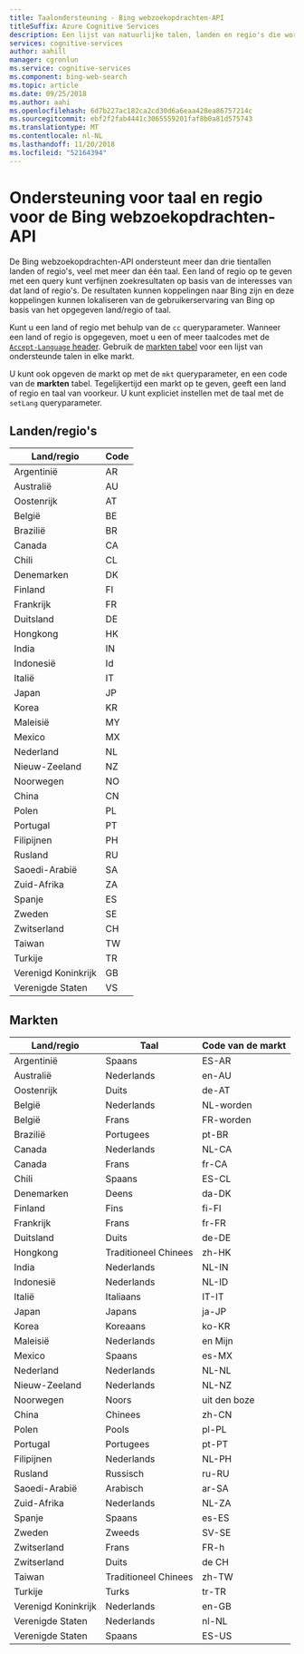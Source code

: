 ```yaml
---
title: Taalondersteuning - Bing webzoekopdrachten-API
titleSuffix: Azure Cognitive Services
description: Een lijst van natuurlijke talen, landen en regio's die worden ondersteund door de Bing nieuws zoeken-API.
services: cognitive-services
author: aahill
manager: cgronlun
ms.service: cognitive-services
ms.component: bing-web-search
ms.topic: article
ms.date: 09/25/2018
ms.author: aahi
ms.openlocfilehash: 6d7b227ac182ca2cd30d6a6eaa428ea86757214c
ms.sourcegitcommit: ebf2f2fab4441c3065559201faf8b0a81d575743
ms.translationtype: MT
ms.contentlocale: nl-NL
ms.lasthandoff: 11/20/2018
ms.locfileid: "52164394"
---
```

# <a name="language-and-region-support-for-the-bing-web-search-api"></a>Ondersteuning voor taal en regio voor de Bing webzoekopdrachten-API

De Bing webzoekopdrachten-API ondersteunt meer dan drie tientallen landen of regio's, veel met meer dan één taal. Een land of regio op te geven met een query kunt verfijnen zoekresultaten op basis van de interesses van dat land of regio's. De resultaten kunnen koppelingen naar Bing zijn en deze koppelingen kunnen lokaliseren van de gebruikerservaring van Bing op basis van het opgegeven land/regio of taal.

Kunt u een land of regio met behulp van de `cc` queryparameter. Wanneer een land of regio is opgegeven, moet u een of meer taalcodes met de [ `Accept-Language` header](https://docs.microsoft.com/rest/api/cognitiveservices/bing-web-api-v7-reference#headers). Gebruik de [markten tabel](#Markets) voor een lijst van ondersteunde talen in elke markt.

U kunt ook opgeven de markt op met de `mkt` queryparameter, en een code van de **markten** tabel. Tegelijkertijd een markt op te geven, geeft een land of regio en taal van voorkeur. U kunt expliciet instellen met de taal met de `setLang` queryparameter.

## <a name="countriesregions"></a>Landen/regio's

|Land/regio|Code|
|-------|----|
|Argentinië|AR|
|Australië|AU|
|Oostenrijk|AT|
|België|BE|
|Brazilië|BR|
|Canada|CA|
|Chili|CL|
|Denemarken|DK|
|Finland|FI|
|Frankrijk|FR|
|Duitsland|DE|
|Hongkong|HK|
|India|IN|
|Indonesië|Id|
|Italië|IT|
|Japan|JP|
|Korea|KR|
|Maleisië|MY|
|Mexico|MX|
|Nederland|NL|
|Nieuw-Zeeland|NZ|
|Noorwegen|NO|
|China|CN|
|Polen|PL|
|Portugal|PT|
|Filipijnen|PH|
|Rusland|RU|
|Saoedi-Arabië|SA|
|Zuid-Afrika|ZA|
|Spanje|ES|
|Zweden|SE|
|Zwitserland|CH|
|Taiwan|TW|
|Turkije|TR|
|Verenigd Koninkrijk|GB|
|Verenigde Staten|VS|

## <a name="markets"></a>Markten

|Land/regio|Taal|Code van de markt|
|-------|--------|-----------|
|Argentinië|Spaans|ES-AR|
|Australië|Nederlands|en-AU|
|Oostenrijk|Duits|de-AT|
|België|Nederlands|NL-worden|
|België|Frans|FR-worden|
|Brazilië|Portugees|pt-BR|
|Canada|Nederlands|NL-CA|
|Canada|Frans|fr-CA|
|Chili|Spaans|ES-CL|
|Denemarken|Deens|da-DK|
|Finland|Fins|fi-FI|
|Frankrijk|Frans|fr-FR|
|Duitsland|Duits|de-DE|
|Hongkong|Traditioneel Chinees|zh-HK|
|India|Nederlands|NL-IN|
|Indonesië|Nederlands|NL-ID|
|Italië|Italiaans|IT-IT|
|Japan|Japans|ja-JP|
|Korea|Koreaans|ko-KR|
|Maleisië|Nederlands|en Mijn|
|Mexico|Spaans|es-MX|
|Nederland|Nederlands|NL-NL|
|Nieuw-Zeeland|Nederlands|NL-NZ|
|Noorwegen|Noors|uit den boze|
|China|Chinees|zh-CN|
|Polen|Pools|pl-PL|
|Portugal|Portugees|pt-PT|
|Filipijnen|Nederlands|NL-PH|
|Rusland|Russisch|ru-RU|
|Saoedi-Arabië|Arabisch|ar-SA|
|Zuid-Afrika|Nederlands|NL-ZA|
|Spanje|Spaans|es-ES|
|Zweden|Zweeds|SV-SE|
|Zwitserland|Frans|FR-h|
|Zwitserland|Duits|de CH|
|Taiwan|Traditioneel Chinees|zh-TW|
|Turkije|Turks|tr-TR|
|Verenigd Koninkrijk|Nederlands|en-GB|
|Verenigde Staten|Nederlands|nl-NL|
|Verenigde Staten|Spaans|ES-US|
